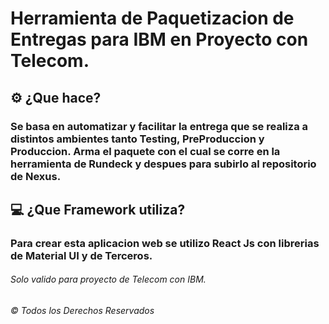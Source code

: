 # Herramienta de Paquetizacion de Entregas para IBM en Proyecto con Telecom.

## ⚙️ ¿Que hace?

### Se basa en automatizar y facilitar la entrega que se realiza a distintos ambientes tanto Testing, PreProduccion y Produccion. Arma el paquete con el cual se corre en la herramienta de Rundeck y despues para subirlo al repositorio de Nexus.

## 💻 ¿Que Framework utiliza?

### Para crear esta aplicacion web se utilizo React Js con librerias de Material UI y de Terceros.



###### Solo valido para proyecto de Telecom con IBM. 
###### © Todos los Derechos Reservados
